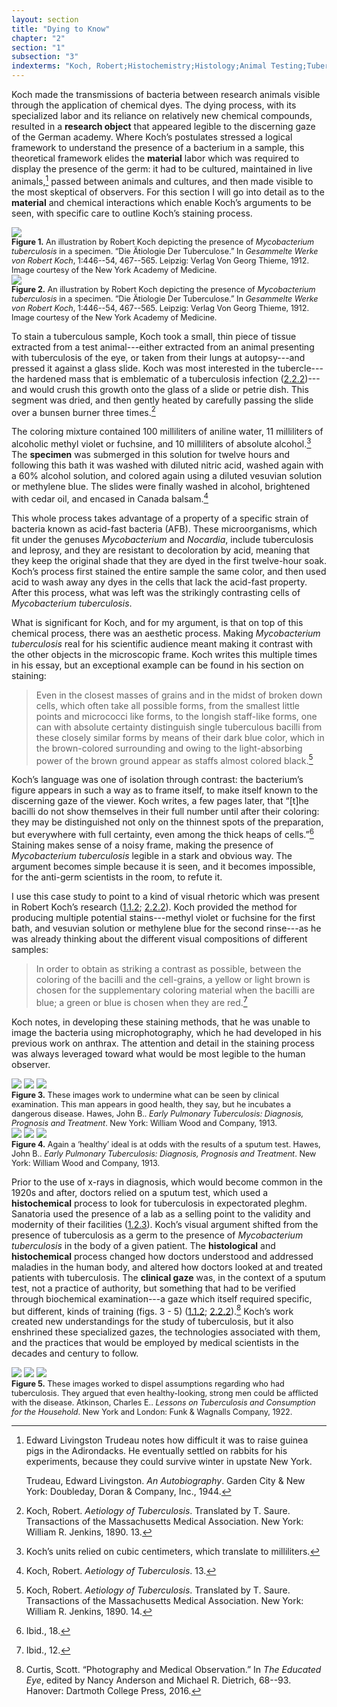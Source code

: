 ```yaml
---
layout: section
title: "Dying to Know"
chapter: "2"
section: "1"
subsection: "3"
indexterms: "Koch, Robert;Histochemistry;Histology;Animal Testing;Tubercule;Chemical Dyes;Clinical Vision;Bacteriology;Acid Fast Bacteria"
---
```


Koch made the transmissions of bacteria between research animals visible through the application of chemical dyes. The dying process, with its specialized labor and its reliance on relatively new chemical compounds, resulted in a <span data-tooltip aria-haspopup="true" class="has-tip" data-disable-hover="false" tabindex="1" data-title="I use the term research object to refer to materials that have been divorced from the subject of their origin. Object, as I use it, carefully considers how human patients are denied their humanity through transformations that deem them as objects."><b>research object</b></span> that appeared legible to the discerning gaze of the German academy. Where Koch’s postulates stressed a logical framework to understand the presence of a bacterium in a sample, this theoretical framework elides the <span data-tooltip aria-haspopup="true" class="has-tip" data-disable-hover="false" tabindex="1" data-title="I use this term, 'material', to connect my thinking to new materialism, a philosophical posthuman approach which sees nonhuman agents in the world as having distinct agencies. Material broadly refers to the complex lives of nonhuman-- things and their interactions in the world."><b>material</b></span> labor which was required to display the presence of the germ: it had to be cultured, maintained in live animals,[^fn1] passed between animals and cultures, and then made visible to the most skeptical of observers. For this section I will go into detail as to the <span data-tooltip aria-haspopup="true" class="has-tip" data-disable-hover="false" tabindex="1" data-title="I use this term, 'material', to connect my thinking to new materialism, a philosophical posthuman approach which sees nonhuman agents in the world as having distinct agencies. Material broadly refers to the complex lives of nonhuman-- things and their interactions in the world."><b>material</b></span> and chemical interactions which enable Koch’s arguments to be seen, with specific care to outline Koch’s staining process.

<div class="card float-right half-width-image"><img id="Koch_3" src="{{ site.baseurl }}/assets/img/Koch_3.jpg">

<div class="caption-font" style="font-size:.9em"><b>Figure 1.</b> An illustration by Robert Koch depicting the presence of <i>Mycobacterium tuberculosis</i> in a specimen. “Die Ätiologie Der Tuberculose.” In <i>Gesammelte Werke von Robert Koch</i>, 1:446--54, 467--565. Leipzig: Verlag Von Georg Thieme, 1912. Image courtesy of the New York Academy of Medicine.</div>

<img id="Koch_4" src="{{ site.baseurl }}/assets/img/Koch_4.jpg">

<div class="caption-font" style="font-size:.9em"><b>Figure 2.</b> An illustration by Robert Koch depicting the presence of <i>Mycobacterium tuberculosis</i> in a specimen. “Die Ätiologie Der Tuberculose.” In <i>Gesammelte Werke von Robert Koch</i>, 1:446--54, 467--565. Leipzig: Verlag Von Georg Thieme, 1912. Image courtesy of the New York Academy of Medicine.</div></div>

To stain a tuberculous sample, Koch took a small, thin piece of tissue extracted from a test animal---either extracted from an animal presenting with tuberculosis of the eye, or taken from their lungs at autopsy---and pressed it against a glass slide. Koch was most interested in the tubercle---the hardened mass that is emblematic of a tuberculosis infection (<a href="{{ site.baseurl }}/dissertation/2_2_2">2.2.2</a>)---and would crush this growth onto the glass of a slide or petrie dish. This segment was dried, and then gently heated by carefully passing the slide over a bunsen burner three times.[^fn2]

The coloring mixture contained 100 milliliters of aniline water, 11 milliliters of alcoholic methyl violet or fuchsine, and 10 milliliters of absolute alcohol.[^fn3] The <span data-tooltip aria-haspopup="true" class="has-tip" data-disable-hover="false" tabindex="1" data-title="Specimen refers to any naturally occurring phenomenon that has been extracted from its original context and placed within a knowledge framework to understand and describe that phenomenon."><b>specimen</b></span> was submerged in this solution for twelve hours and following this bath it was washed with diluted nitric acid, washed again with a 60% alcohol solution, and colored again using a diluted vesuvian solution or methylene blue. The slides were finally washed in alcohol, brightened with cedar oil, and encased in Canada balsam.[^fn4]

This whole process takes advantage of a property of a specific strain of bacteria known as acid-fast bacteria (AFB). These microorganisms, which fit under the genuses <i>Mycobacterium</i> and <i>Nocardia</i>, include tuberculosis and leprosy, and they are resistant to decoloration by acid, meaning that they keep the original shade that they are dyed in the first twelve-hour soak. Koch’s process first stained the entire sample the same color, and then used acid to wash away any dyes in the cells that lack the acid-fast property. After this process, what was left was the strikingly contrasting cells of <i>Mycobacterium tuberculosis</i>.

What is significant for Koch, and for my argument, is that on top of this chemical process, there was an aesthetic process. Making <i>Mycobacterium tuberculosis</i> real for his scientific audience meant making it contrast with the other objects in the microscopic frame. Koch writes this multiple times in his essay, but an exceptional example can be found in his section on staining:

>Even in the closest masses of grains and in the midst of broken down cells, which often take all possible forms, from the smallest little points and micrococci like forms, to the longish staff-like forms, one can with absolute certainty distinguish single tuberculous bacilli from these closely similar forms by means of their dark blue color, which in the brown-colored surrounding and owing to the light-absorbing power of the brown ground appear as staffs almost colored black.[^fn5]

Koch’s language was one of isolation through contrast: the bacterium’s figure appears in such a way as to frame itself, to make itself known to the discerning gaze of the viewer. Koch writes, a few pages later, that “[t]he bacilli do not show themselves in their full number until after their coloring: they may be distinguished not only on the thinnest spots of the preparation, but everywhere with full certainty, even among the thick heaps of cells.”[^fn6] Staining makes sense of a noisy frame, making the presence of <i>Mycobacterium tuberculosis</i> legible in a stark and obvious way. The argument becomes simple because it is seen, and it becomes impossible, for the anti-germ scientists in the room, to refute it.

I use this case study to point to a kind of visual rhetoric which was present in Robert Koch’s research (<a href="{{ site.baseurl }}/dissertation/1_1_2">1.1.2</a>; <a href="{{ site.baseurl }}/dissertation/2_2_2">2.2.2</a>). Koch provided the method for producing multiple potential stains---methyl violet or fuchsine for the first bath, and vesuvian solution or methylene blue for the second rinse---as he was already thinking about the different visual compositions of different samples:

>In order to obtain as striking a contrast as possible, between the coloring of the bacilli and the cell-grains, a yellow or light brown is chosen for the supplementary coloring material when the bacilli are blue; a green or blue is chosen when they are red.[^fn7]

Koch notes, in developing these staining methods, that he was unable to image the bacteria using microphotography, which he had developed in his previous work on anthrax. The attention and detail in the staining process was always leveraged toward what would be most legible to the human observer.

<div class="card-container-horizontal"><div class="card-container-horizontal-content"><img id="Hawes_EarlyPulmonaryTuberculosi_1913_105" class="opaque image-medium image-center" src="{{ site.baseurl }}/assets/img/Hawes_EarlyPulmonaryTuberculosi_1913_105_full.jpg">

<img id="Hawes_EarlyPulmonaryTuberculosi_1913_105" class="transparent image-medium image-center" src="{{ site.baseurl }}/assets/img/Hawes_EarlyPulmonaryTuberculosi_1913_105.jpg">

<img id="Hawes_EarlyPulmonaryTuberculosi_1913_105" class="partially-opaque image-medium image-center" src="{{ site.baseurl }}/assets/img/Hawes_EarlyPulmonaryTuberculosi_1913_105_partial.jpg">

<div class="caption-font" style="font-size:.9em"><b>Figure 3.</b> These images work to undermine what can be seen by clinical examination. This man appears in good health, they say, but he incubates a dangerous disease. Hawes, John B.. <i>Early Pulmonary Tuberculosis: Diagnosis, Prognosis and Treatment</i>. New York: William Wood and Company, 1913.</div></div>

<div class="card-container-horizontal-content"><img id="Hawes_EarlyPulmonaryTuberculosi_1913_107" class="opaque image-medium image-center" src="{{ site.baseurl }}/assets/img/Hawes_EarlyPulmonaryTuberculosi_1913_107_full.jpg">

<img id="Hawes_EarlyPulmonaryTuberculosi_1913_107" class="transparent image-medium image-center" src="{{ site.baseurl }}/assets/img/Hawes_EarlyPulmonaryTuberculosi_1913_107.jpg">

<img id="Hawes_EarlyPulmonaryTuberculosi_1913_107" class="partially-opaque image-medium image-center" src="{{ site.baseurl }}/assets/img/Hawes_EarlyPulmonaryTuberculosi_1913_107_partial.jpg">

<div class="caption-font" style="font-size:.9em"><b>Figure 4.</b> Again a ‘healthy’ ideal is at odds with the results of a sputum test. Hawes, John B.. <i>Early Pulmonary Tuberculosis: Diagnosis, Prognosis and Treatment</i>. New York: William Wood and Company, 1913.</div></div></div>

Prior to the use of x-rays in diagnosis, which would become common in the 1920s and after, doctors relied on a sputum test, which used a <span data-tooltip aria-haspopup="true" class="has-tip" data-disable-hover="false" tabindex="1" data-title="Histochemistry is the study of chemical interactions on bacterial anatomy."><b>histochemical</b></span> process to look for tuberculosis in expectorated pleghm. Sanatoria used the presence of a lab as a selling point to the validity and modernity of their facilities (<a href="{{ site.baseurl }}/dissertation/1_2_3">1.2.3</a>). Koch’s visual argument shifted from the presence of tuberculosis as a germ to the presence of <i>Mycobacterium tuberculosis</i> in the body of a given patient. The <span data-tooltip aria-haspopup="true" class="has-tip" data-disable-hover="false" tabindex="1" data-title="Histology refers to the study of bacterial anatomy."><b>histological</b></span> and <span data-tooltip aria-haspopup="true" class="has-tip" data-disable-hover="false" tabindex="1" data-title="Histochemistry is the study of chemical interactions on bacterial anatomy."><b>histochemical</b></span> process changed how doctors understood and addressed maladies in the human body, and altered how doctors looked at and treated patients with tuberculosis. The <span data-tooltip aria-haspopup="true" class="has-tip" data-disable-hover="false" tabindex="1" data-title="The clinical gaze refers to an ocular practice used by medical professionals to diagnose disease. It relies on a process of seeing the patient in relation to an idealized image of human anatomy. This process alienates the patient, turning them into a collection of pathologies rather than a human person."><b>clinical gaze</b></span> was, in the context of a sputum test, not a practice of authority, but something that had to be verified through biochemical examination---a gaze which itself required specific, but different, kinds of training (figs. 3 - 5) (<a href="{{ site.baseurl }}/dissertation/1_1_2">1.1.2</a>; <a href="{{ site.baseurl }}/dissertation/2_2_2">2.2.2</a>).[^fn8] Koch’s work created new understandings for the study of tuberculosis, but it also enshrined these specialized gazes, the technologies associated with them, and the practices that would be employed by medical scientists in the decades and century to follow.

<img id="Atkinson_LessonsonTuberculosisandC_1922_130" class="opaque" src="{{ site.baseurl }}/assets/img/Atkinson_LessonsonTuberculosisandC_1922_130_full.jpg">

<img id="Atkinson_LessonsonTuberculosisandC_1922_130" class="transparent" src="{{ site.baseurl }}/assets/img/Atkinson_LessonsonTuberculosisandC_1922_130.jpg">

<img id="Atkinson_LessonsonTuberculosisandC_1922_130" class="partially-opaque" src="{{ site.baseurl }}/assets/img/Atkinson_LessonsonTuberculosisandC_1922_130_partial.jpg">

<div class="caption-font" style="font-size:.9em"><b>Figure 5.</b> These images worked to dispel assumptions regarding who had tuberculosis. They argued that even healthy-looking, strong men could be afflicted with the disease. Atkinson, Charles E.. <i>Lessons on Tuberculosis and Consumption for the Household</i>. New York and London: Funk & Wagnalls Company, 1922.</div>

<div class="style-divider">
 	<div class="line"></div>
</div>

[^fn1]: Edward Livingston Trudeau notes how difficult it was to raise guinea pigs in the Adirondacks. He eventually settled on rabbits for his experiments, because they could survive winter in upstate New York.
	
	Trudeau, Edward Livingston. <i>An Autobiography</i>. Garden City & New York: Doubleday, Doran & Company, Inc., 1944.

[^fn2]: Koch, Robert. <i>Aetiology of Tuberculosis</i>. Translated by T. Saure. Transactions of the Massachusetts Medical Association. New York: William R. Jenkins, 1890. 13.

[^fn3]: Koch’s units relied on cubic centimeters, which translate to milliliters.

[^fn4]: Koch, Robert. <i>Aetiology of Tuberculosis</i>. 13.

[^fn5]: Koch, Robert. <i>Aetiology of Tuberculosis</i>. Translated by T. Saure. Transactions of the Massachusetts Medical Association. New York: William R. Jenkins, 1890. 14.

[^fn6]: Ibid., 18.

[^fn7]: Ibid., 12.

[^fn8]: Curtis, Scott. “Photography and Medical Observation.” In <i>The Educated Eye</i>, edited by Nancy Anderson and Michael R. Dietrich, 68--93. Hanover: Dartmoth College Press, 2016.